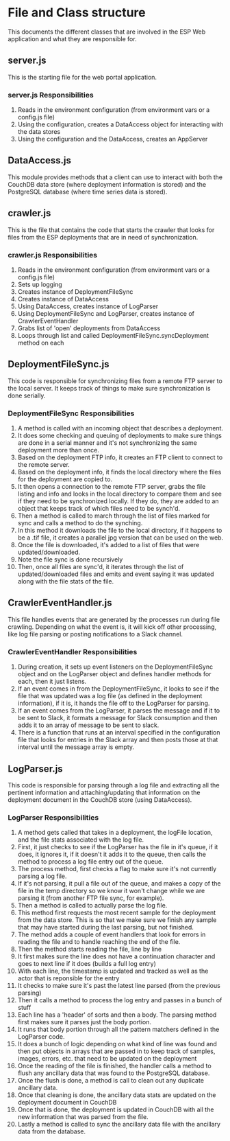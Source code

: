 # File and Class structure

This documents the different classes that are involved in the ESP Web application and what they are responsible for.

## server.js

This is the starting file for the web portal application.

### server.js Responsibilities

1. Reads in the environment configuration (from environment vars or a config.js file)
1. Using the configuration, creates a DataAccess object for interacting with the data stores
1. Using the configuration and the DataAccess, creates an AppServer

## DataAccess.js

This module provides methods that a client can use to interact with both the CouchDB data store (where deployment information is stored) and the PostgreSQL database (where time series data is stored).

## crawler.js

This is the file that contains the code that starts the crawler that looks for files from the ESP deployments that are in need of synchronization.

### crawler.js Responsibilities

1. Reads in the environment configuration (from environment vars or a config.js file)
1. Sets up logging
1. Creates instance of DeploymentFileSync
1. Creates instance of DataAccess
1. Using DataAccess, creates instance of LogParser
1. Using DeploymentFileSync and LogParser, creates instance of CrawlerEventHandler
1. Grabs list of 'open' deployments from DataAccess
1. Loops through list and called DeploymentFileSync.syncDeployment method on each

## DeploymentFileSync.js

This code is responsible for synchronizing files from a remote FTP server to the local server.  It keeps track of things to make sure synchronization is done serially.

### DeploymentFileSync Responsibilities

1. A method is called with an incoming object that describes a deployment.
1. It does some checking and queuing of deployments to make sure things are done in a serial manner and it's not synchronizing the same deployment more than once.
1. Based on the deployment FTP info, it creates an FTP client to connect to the remote server.
1. Based on the deployment info, it finds the local directory where the files for the deployment are copied to.
1. It then opens a connection to the remote FTP server, grabs the file listing and info and looks in the local directory to compare them and see if they need to be synchronized locally.  If they do, they are added to an object that keeps track of which files need to be synch'd.
1. Then a method is called to march through the list of files marked for sync and calls a method to do the synching.
1. In this method it downloads the file to the local directory, if it happens to be a .tif file, it creates a parallel jpg version that can be used on the web.
1. Once the file is downloaded, it's added to a list of files that were updated/downloaded.
1. Note the file sync is done recursively
1. Then, once all files are sync'd, it iterates through the list of updated/downloaded files and emits and event saying it was updated along with the file stats of the file.

## CrawlerEventHandler.js

This file handles events that are generated by the processes run during file crawling.  Depending on what the event is, it will kick off other processing, like log file parsing or posting notifications to a Slack channel.

### CrawlerEventHandler Responsibilities

1. During creation, it sets up event listeners on the DeploymentFileSync object and on the LogParser object and defines handler methods for each, then it just listens.
1. If an event comes in from the DeploymentFileSync, it looks to see if the file that was updated was a log file (as defined in the deployment information), if it is, it hands the file off to the LogParser for parsing.
1. If an event comes from the LogParser, it parses the message and if it to be sent to Slack, it formats a message for Slack consumption and then adds it to an array of message to be sent to slack.
1. There is a function that runs at an interval specified in the configuration file that looks for entries in the Slack array and then posts those at that interval until the message array is empty.

## LogParser.js

This code is responsible for parsing through a log file and extracting all the pertinent information and attaching/updating that information on the deployment document in the CouchDB store (using DataAccess).

### LogParser Responsibilities

1. A method gets called that takes in a deployment, the logFile location, and the file stats associated with the log file.
1. First, it just checks to see if the LogParser has the file in it's queue, if it does, it ignores it, if it doesn't it adds it to the queue, then calls the method to process a log file entry out of the queue.
1. The process method, first checks a flag to make sure it's not currently parsing a log file.
1. If it's not parsing, it pull a file out of the queue, and makes a copy of the file in the temp directory so we know it won't change while we are parsing it (from another FTP file sync, for example).
1. Then a method is called to actually parse the log file.
1. This method first requests the most recent sample for the deployment from the data store.  This is so that we make sure we finish any sample that may have started during the last parsing, but not finished.
1. The method adds a couple of event handlers that look for errors in reading the file and to handle reaching the end of the file.
1. Then the method starts reading the file, line by line
1. It first makes sure the line does not have a continuation character and goes to next line if it does (builds a full log entry)
1. With each line, the timestamp is updated and tracked as well as the actor that is reponsible for the entry
1. It checks to make sure it's past the latest line parsed (from the previous parsing)
1. Then it calls a method to process the log entry and passes in a bunch of stuff
1. Each line has a 'header' of sorts and then a body.  The parsing method first makes sure it parses just the body portion.
1. It runs that body portion through all the pattern matchers defined in the LogParser code.
1. It does a bunch of logic depending on what kind of line was found and then put objects in arrays that are passed in to keep track of samples, images, errors, etc. that need to be updated on the deployment
1. Once the reading of the file is finished, the handler calls a method to flush any ancillary data that was found to the PostgreSQL database.
1. Once the flush is done, a method is call to clean out any duplicate ancillary data.
1. Once that cleaning is done, the ancillary data stats are updated on the deployment document in CouchDB
1. Once that is done, the deployment is updated in CouchDB with all the new information that was parsed from the file.
1. Lastly a method is called to sync the ancillary data file with the ancillary data from the database.
